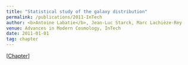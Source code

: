 ```yaml
---
title: "Statistical study of the galaxy distribution"
permalink: /publications/2011-InTech
author: <b>Antoine Labatie</b>, Jean-Luc Starck, Marc Lachièze-Rey
venue: Advances in Modern Cosmology, InTech
date: 2011-01-01
tag: chapter
---
```


[[Chapter](https://www.intechopen.com/books/advances-in-modern-cosmology/statistical-study-of-the-galaxy-distribution)]
<br>
<br>
